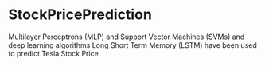 # StockPricePrediction
Multilayer Perceptrons (MLP) and Support Vector Machines (SVMs) and deep learning algorithms Long Short Term Memory (LSTM) have been used to predict Tesla Stock Price
